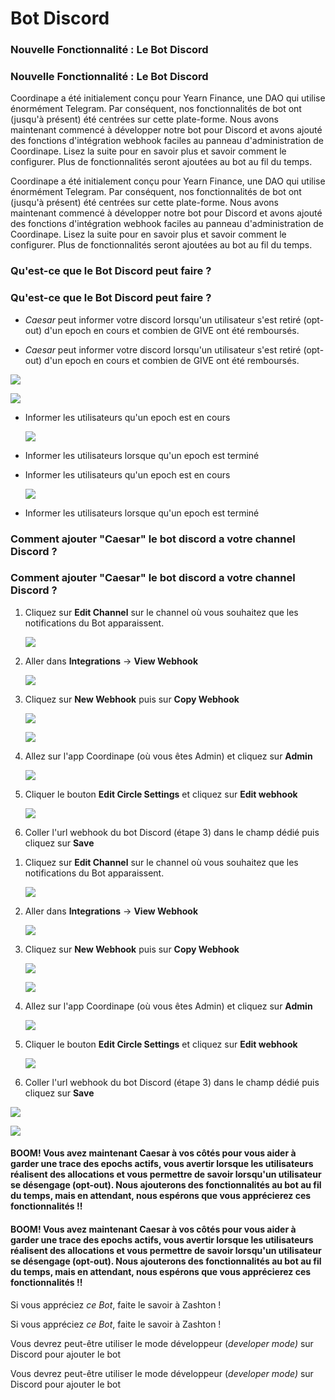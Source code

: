 # Bot Discord

### Nouvelle Fonctionnalité : Le Bot Discord

### Nouvelle Fonctionnalité : Le Bot Discord

Coordinape a été initialement conçu pour Yearn Finance, une DAO qui utilise énormément Telegram. Par conséquent, nos fonctionnalités de bot ont (jusqu'à présent) été centrées sur cette plate-forme. Nous avons maintenant commencé à développer notre bot pour Discord et avons ajouté des fonctions d'intégration webhook faciles au panneau d'administration de Coordinape. Lisez la suite pour en savoir plus et savoir comment le configurer. Plus de fonctionnalités seront ajoutées au bot au fil du temps.

Coordinape a été initialement conçu pour Yearn Finance, une DAO qui utilise énormément Telegram. Par conséquent, nos fonctionnalités de bot ont (jusqu'à présent) été centrées sur cette plate-forme. Nous avons maintenant commencé à développer notre bot pour Discord et avons ajouté des fonctions d'intégration webhook faciles au panneau d'administration de Coordinape. Lisez la suite pour en savoir plus et savoir comment le configurer. Plus de fonctionnalités seront ajoutées au bot au fil du temps.

### Qu'est-ce que le Bot Discord peut faire ?

### Qu'est-ce que le Bot Discord peut faire ?

* _Caesar_ peut informer votre discord lorsqu'un utilisateur s'est retiré (opt-out) d'un epoch en cours et combien de GIVE ont été remboursés.

<!---->

* _Caesar_ peut informer votre discord lorsqu'un utilisateur s'est retiré (opt-out) d'un epoch en cours et combien de GIVE ont été remboursés.

[![](https://github.com/cryptoouf-blog/coordinape-french/raw/master/.gitbook/assets/Bot%20Opted%20Out.jpg)](https://github.com/cryptoouf-blog/coordinape-french/blob/master/.gitbook/assets/Bot%20Opted%20Out.jpg)

[![](https://github.com/cryptoouf-blog/coordinape-french/raw/master/.gitbook/assets/Bot%20Opted%20Out.jpg)](https://github.com/cryptoouf-blog/coordinape-french/blob/master/.gitbook/assets/Bot%20Opted%20Out.jpg)

*   Informer les utilisateurs qu'un epoch est en cours

    [![](https://github.com/cryptoouf-blog/coordinape-french/raw/master/.gitbook/assets/Bot%20Comment.jpg)](https://github.com/cryptoouf-blog/coordinape-french/blob/master/.gitbook/assets/Bot%20Comment.jpg)
* Informer les utilisateurs lorsque qu'un epoch est terminé

<!---->

*   Informer les utilisateurs qu'un epoch est en cours

    [![](https://github.com/cryptoouf-blog/coordinape-french/raw/master/.gitbook/assets/Bot%20Comment.jpg)](https://github.com/cryptoouf-blog/coordinape-french/blob/master/.gitbook/assets/Bot%20Comment.jpg)
* Informer les utilisateurs lorsque qu'un epoch est terminé

### Comment ajouter "Caesar" le bot discord a votre channel Discord ?

### Comment ajouter "Caesar" le bot discord a votre channel Discord ?

1.  Cliquez sur **Edit Channel** sur le channel où vous souhaitez que les notifications du Bot apparaissent.

    [![](https://github.com/cryptoouf-blog/coordinape-french/raw/master/.gitbook/assets/Edit%20Channel.jpg)](https://github.com/cryptoouf-blog/coordinape-french/blob/master/.gitbook/assets/Edit%20Channel.jpg)
2.  Aller dans **Integrations** -> **View Webhook**

    [![](https://github.com/cryptoouf-blog/coordinape-french/raw/master/.gitbook/assets/Integrations.jpg)](https://github.com/cryptoouf-blog/coordinape-french/blob/master/.gitbook/assets/Integrations.jpg)
3.  Cliquez sur **New Webhook** puis sur **Copy Webhook**

    [![](https://github.com/cryptoouf-blog/coordinape-french/raw/master/.gitbook/assets/New%20Webhook.jpg)](https://github.com/cryptoouf-blog/coordinape-french/blob/master/.gitbook/assets/New%20Webhook.jpg)

    [![](https://github.com/cryptoouf-blog/coordinape-french/raw/master/.gitbook/assets/Name%20Webhook.jpg)](https://github.com/cryptoouf-blog/coordinape-french/blob/master/.gitbook/assets/Name%20Webhook.jpg)
4.  Allez sur l'app Coordinape (où vous êtes Admin) et cliquez sur **Admin**

    [![](https://github.com/cryptoouf-blog/coordinape-french/raw/master/.gitbook/assets/Admin.jpg)](https://github.com/cryptoouf-blog/coordinape-french/blob/master/.gitbook/assets/Admin.jpg)
5.  Cliquer le bouton **Edit Circle Settings** et cliquez sur **Edit webhook**

    [![](https://github.com/cryptoouf-blog/coordinape-french/raw/master/.gitbook/assets/edit-webhook.png)](https://github.com/cryptoouf-blog/coordinape-french/blob/master/.gitbook/assets/edit-webhook.png)
6. Coller l'url webhook du bot Discord (étape 3) dans le champ dédié puis cliquez sur **Save**

<!---->

1.  Cliquez sur **Edit Channel** sur le channel où vous souhaitez que les notifications du Bot apparaissent.

    [![](https://github.com/cryptoouf-blog/coordinape-french/raw/master/.gitbook/assets/Edit%20Channel.jpg)](https://github.com/cryptoouf-blog/coordinape-french/blob/master/.gitbook/assets/Edit%20Channel.jpg)
2.  Aller dans **Integrations** -> **View Webhook**

    [![](https://github.com/cryptoouf-blog/coordinape-french/raw/master/.gitbook/assets/Integrations.jpg)](https://github.com/cryptoouf-blog/coordinape-french/blob/master/.gitbook/assets/Integrations.jpg)
3.  Cliquez sur **New Webhook** puis sur **Copy Webhook**

    [![](https://github.com/cryptoouf-blog/coordinape-french/raw/master/.gitbook/assets/New%20Webhook.jpg)](https://github.com/cryptoouf-blog/coordinape-french/blob/master/.gitbook/assets/New%20Webhook.jpg)

    [![](https://github.com/cryptoouf-blog/coordinape-french/raw/master/.gitbook/assets/Name%20Webhook.jpg)](https://github.com/cryptoouf-blog/coordinape-french/blob/master/.gitbook/assets/Name%20Webhook.jpg)
4.  Allez sur l'app Coordinape (où vous êtes Admin) et cliquez sur **Admin**

    [![](https://github.com/cryptoouf-blog/coordinape-french/raw/master/.gitbook/assets/Admin.jpg)](https://github.com/cryptoouf-blog/coordinape-french/blob/master/.gitbook/assets/Admin.jpg)
5.  Cliquer le bouton **Edit Circle Settings** et cliquez sur **Edit webhook**

    [![](https://github.com/cryptoouf-blog/coordinape-french/raw/master/.gitbook/assets/edit-webhook.png)](https://github.com/cryptoouf-blog/coordinape-french/blob/master/.gitbook/assets/edit-webhook.png)
6. Coller l'url webhook du bot Discord (étape 3) dans le champ dédié puis cliquez sur **Save**

[![](https://github.com/cryptoouf-blog/coordinape-french/raw/master/.gitbook/assets/Discord%20Webook.jpg)](https://github.com/cryptoouf-blog/coordinape-french/blob/master/.gitbook/assets/Discord%20Webook.jpg)

[![](https://github.com/cryptoouf-blog/coordinape-french/raw/master/.gitbook/assets/Discord%20Webook.jpg)](https://github.com/cryptoouf-blog/coordinape-french/blob/master/.gitbook/assets/Discord%20Webook.jpg)

#### BOOM! Vous avez maintenant Caesar à vos côtés pour vous aider à garder une trace des epochs actifs, vous avertir lorsque les utilisateurs réalisent des allocations et vous permettre de savoir lorsqu'un utilisateur se désengage (opt-out). Nous ajouterons des fonctionnalités au bot au fil du temps, mais en attendant, nous espérons que vous apprécierez ces fonctionnalités !!

#### BOOM! Vous avez maintenant Caesar à vos côtés pour vous aider à garder une trace des epochs actifs, vous avertir lorsque les utilisateurs réalisent des allocations et vous permettre de savoir lorsqu'un utilisateur se désengage (opt-out). Nous ajouterons des fonctionnalités au bot au fil du temps, mais en attendant, nous espérons que vous apprécierez ces fonctionnalités !!

Si vous appréciez _ce Bot_, faite le savoir à Zashton !

Si vous appréciez _ce Bot_, faite le savoir à Zashton !

Vous devrez peut-être utiliser le mode développeur (_developer mode)_ sur Discord pour ajouter le bot

Vous devrez peut-être utiliser le mode développeur (_developer mode)_ sur Discord pour ajouter le bot
